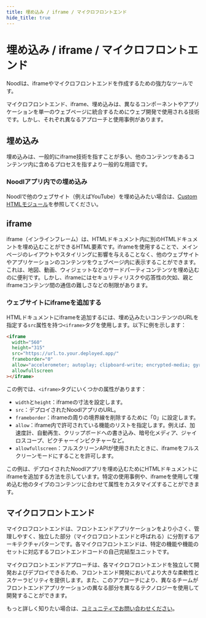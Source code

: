 ```yaml
---
title: 埋め込み / iframe / マイクロフロントエンド
hide_title: true
---
```


# 埋め込み / iframe / マイクロフロントエンド

Noodlは、iframeやマイクロフロントエンドを作成するための強力なツールです。

マイクロフロントエンド、iframe、埋め込みは、異なるコンポーネントやアプリケーションを単一のウェブページに統合するためにウェブ開発で使用される技術です。しかし、それぞれ異なるアプローチと使用事例があります。

## 埋め込み

埋め込みは、一般的にiframe技術を指すことが多い、他のコンテンツをあるコンテンツ内に含めるプロセスを指すより一般的な用語です。

### Noodlアプリ内での埋め込み

Noodlで他のウェブサイト（例えばYouTube）を埋め込みたい場合は、[Custom HTMLモジュール](https://docs.noodl.net/2.9/library/modules/custom-html/)を参照してください。

## iframe

iframe（インラインフレーム）は、HTMLドキュメント内に別のHTMLドキュメントを埋め込むことができるHTML要素です。iframeを使用することで、メインページのレイアウトやスタイリングに影響を与えることなく、他のウェブサイトやアプリケーションのコンテンツをウェブページ内に表示することができます。これは、地図、動画、ウィジェットなどのサードパーティコンテンツを埋め込むのに便利です。しかし、iframeにはセキュリティリスクや応答性の欠如、親とiframeコンテンツ間の通信の難しさなどの制限があります。

### ウェブサイトにiframeを追加する

HTMLドキュメントにiframeを追加するには、埋め込みたいコンテンツのURLを指定する`src`属性を持つ`<iframe>`タグを使用します。以下に例を示します：

```html
<iframe
  width="560"
  height="315"
  src="https://url.to.your.deployed.app/"
  frameborder="0"
  allow="accelerometer; autoplay; clipboard-write; encrypted-media; gyroscope; picture-in-picture"
  allowfullscreen
></iframe>
```

この例では、`<iframe>`タグにいくつかの属性があります：

- `width`と`height`：iframeの寸法を設定します。
- `src`：デプロイされたNoodlアプリのURL。
- `frameborder`：iframeの周りの境界線を削除するために「0」に設定します。
- `allow`：iframe内で許可されている機能のリストを指定します。例えば、加速度計、自動再生、クリップボードへの書き込み、暗号化メディア、ジャイロスコープ、ピクチャーインピクチャーなど。
- `allowfullscreen`：フルスクリーンAPIが使用されたときに、iframeをフルスクリーンモードにすることを許可します。

この例は、デプロイされたNoodlアプリを埋め込むためにHTMLドキュメントにiframeを追加する方法を示しています。特定の使用事例や、iframeを使用して埋め込む他のタイプのコンテンツに合わせて属性をカスタマイズすることができます。

## マイクロフロントエンド

マイクロフロントエンドは、フロントエンドアプリケーションをより小さく、管理しやすく、独立した部分（マイクロフロントエンドと呼ばれる）に分割するアーキテクチャパターンです。各マイクロフロントエンドは、特定の機能や機能のセットに対応するフロントエンドコードの自己完結型ユニットです。

マイクロフロントエンドアプローチは、各マイクロフロントエンドを独立して開発およびデプロイできるため、フロントエンド開発においてより大きな柔軟性とスケーラビリティを提供します。また、このアプローチにより、異なるチームがフロントエンドアプリケーションの異なる部分を異なるテクノロジーを使用して開発することができます。

もっと詳しく知りたい場合は、[コミュニティでお問い合わせください](https://www.noodl.net/community)。
